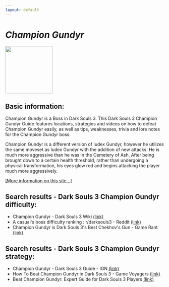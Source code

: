 ```yaml
---
layout: default
---
```

# *Champion Gundyr*
<img src="https://darksouls3.wiki.fextralife.com//file/Dark-Souls-3/champion_gundyr_trophy.PNG" width="150" height="150" />

## Basic information:
Champion Gundyr is a Boss in Dark Souls 3. This Dark Souls 3 Champion Gundyr Guide features locations, strategies and videos on how to defeat Champion Gundyr easily, as well as tips, weaknesses, trivia and lore notes for the Champion Gundyr boss.
<br>

Champion Gundyr is a different version of Iudex Gundyr, however he utilizes the same moveset as Iudex Gundyr with the addition of new attacks. He is much more aggressive than he was in the Cemetery of Ash. After being brought down to a certain health threshold, rather than undergoing a physical transformation, his eyes glow red and begins attacking the player much more aggressively.
<br>


[[More information on this site...]](https://darksouls3.wiki.fextralife.com//Champion+Gundyr)

## Search results - Dark Souls 3 Champion Gundyr difficulty:
- Champion Gundyr - Dark Souls 3 Wiki [(link)](https://darksouls3.wiki.fextralife.com/champion+gundyr)
- A casual's boss difficulty ranking : r/darksouls3 - Reddit [(link)](https://www.reddit.com/r/darksouls3/comments/apa2dp/a_casuals_boss_difficulty_ranking/)
- Champion Gundyr is Dark Souls 3's Best Chekhov's Gun - Game Rant [(link)](https://gamerant.com/dark-souls-3-champion-gundyr-difficulty-series-good-why/)

## Search results - Dark Souls 3 Champion Gundyr strategy:
- Champion Gundyr - Dark Souls 3 Guide - IGN [(link)](https://www.ign.com/wikis/dark-souls-3/Champion_Gundyr)
- How To Beat Champion Gundyr in Dark Souls 3 - Game Voyagers [(link)](https://gamevoyagers.com/how-to-beat-champion-gundyr-in-dark-souls-3/)
- Beat Champion Gundyr: Expert Guide for Dark Souls 3 Players [(link)](https://www.zleague.gg/theportal/beat-champion-gundyr-guide/)
